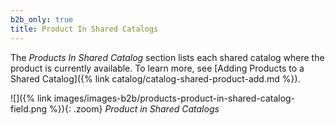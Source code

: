 ```yaml
---
b2b_only: true
title: Product In Shared Catalogs
---
```


The _Products In Shared Catalog_ section lists each shared catalog where the product is currently available. To learn more, see [Adding Products to a Shared Catalog]({% link catalog/catalog-shared-product-add.md %}).

![]({% link images/images-b2b/products-product-in-shared-catalog-field.png %}){: .zoom}
_Product in Shared Catalogs_
